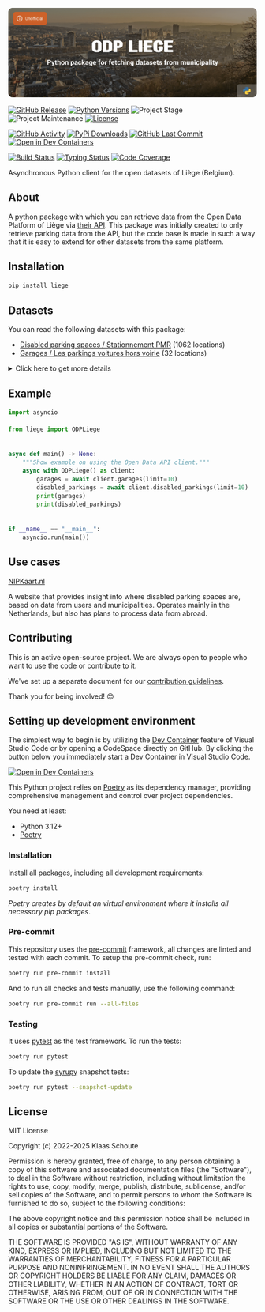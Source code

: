 <!-- Banner -->
![alt Banner of the ODP Liege package](https://raw.githubusercontent.com/klaasnicolaas/python-liege/main/assets/header_liege-min.png)

<!-- PROJECT SHIELDS -->
[![GitHub Release][releases-shield]][releases]
[![Python Versions][python-versions-shield]][pypi]
![Project Stage][project-stage-shield]
![Project Maintenance][maintenance-shield]
[![License][license-shield]](LICENSE)

[![GitHub Activity][commits-shield]][commits-url]
[![PyPi Downloads][downloads-shield]][downloads-url]
[![GitHub Last Commit][last-commit-shield]][commits-url]
[![Open in Dev Containers][devcontainer-shield]][devcontainer]

[![Build Status][build-shield]][build-url]
[![Typing Status][typing-shield]][typing-url]
[![Code Coverage][codecov-shield]][codecov-url]

Asynchronous Python client for the open datasets of Liège (Belgium).

## About

A python package with which you can retrieve data from the Open Data Platform of Liège via [their API][api]. This package was initially created to only retrieve parking data from the API, but the code base is made in such a way that it is easy to extend for other datasets from the same platform.

## Installation

```bash
pip install liege
```

## Datasets

You can read the following datasets with this package:

- [Disabled parking spaces / Stationnement PMR][disabled_parking] (1062 locations)
- [Garages / Les parkings voitures hors voirie][garages] (32 locations)

<details>
    <summary>Click here to get more details</summary>

### Disabled parkings

Parameters:

- **limit** (default: 10) - How many results you want to retrieve.

| Variable | Type | Description |
| :------- | :--- | :---------- |
| `spot_id` | int | The ID of the parking spot |
| `number` | int | How many parking spots there are on this location |
| `address` | str | The address of the parking spot |
| `municipality` | str | The municipality of the parking spot |
| `city` | str | The city of the parking spot |
| `status` | str | The status of the parking spot |
| `longitude` | float | The longitude of the parking spot |
| `latitude` | float | The latitude of the parking spot |
| `created_at` | datetime | When the parking spot was added to the dataset |
| `updated_at` | datetime | The last time the data was updated |

### Garages

Parameters:

- **limit** (default: 10) - How many results you want to retrieve.

| Variable | Type | Description |
| :------- | :--- | :---------- |
| `name` | string | The name of the garage |
| `capacity` | int | The capacity of the garage |
| `charging_stations` | int | The number of charging stations |
| `address` | string | The address of the garage |
| `municipality` | string | The municipality of the garage |
| `city` | string | The city of the garage |
| `provider` | string | The provider of the garage |
| `schedule` | string | The schedule of the garage |
| `longitude` | float | The longitude of the garage |
| `latitude` | float | The latitude of the garage |
| `created_at` | datetime | When the garage was added to the dataset |
| `updated_at` | datetime | The last time the data was updated |
</details>

## Example

```python
import asyncio

from liege import ODPLiege


async def main() -> None:
    """Show example on using the Open Data API client."""
    async with ODPLiege() as client:
        garages = await client.garages(limit=10)
        disabled_parkings = await client.disabled_parkings(limit=10)
        print(garages)
        print(disabled_parkings)


if __name__ == "__main__":
    asyncio.run(main())
```

## Use cases

[NIPKaart.nl][nipkaart]

A website that provides insight into where disabled parking spaces are, based
on data from users and municipalities. Operates mainly in the Netherlands, but
also has plans to process data from abroad.

## Contributing

This is an active open-source project. We are always open to people who want to
use the code or contribute to it.

We've set up a separate document for our
[contribution guidelines](CONTRIBUTING.md).

Thank you for being involved! :heart_eyes:

## Setting up development environment

The simplest way to begin is by utilizing the [Dev Container][devcontainer]
feature of Visual Studio Code or by opening a CodeSpace directly on GitHub.
By clicking the button below you immediately start a Dev Container in Visual Studio Code.

[![Open in Dev Containers][devcontainer-shield]][devcontainer]

This Python project relies on [Poetry][poetry] as its dependency manager,
providing comprehensive management and control over project dependencies.

You need at least:

- Python 3.12+
- [Poetry][poetry-install]

### Installation

Install all packages, including all development requirements:

```bash
poetry install
```

_Poetry creates by default an virtual environment where it installs all
necessary pip packages_.

### Pre-commit

This repository uses the [pre-commit][pre-commit] framework, all changes
are linted and tested with each commit. To setup the pre-commit check, run:

```bash
poetry run pre-commit install
```

And to run all checks and tests manually, use the following command:

```bash
poetry run pre-commit run --all-files
```

### Testing

It uses [pytest](https://docs.pytest.org/en/stable/) as the test framework. To run the tests:

```bash
poetry run pytest
```

To update the [syrupy](https://github.com/tophat/syrupy) snapshot tests:

```bash
poetry run pytest --snapshot-update
```

## License

MIT License

Copyright (c) 2022-2025 Klaas Schoute

Permission is hereby granted, free of charge, to any person obtaining a copy
of this software and associated documentation files (the "Software"), to deal
in the Software without restriction, including without limitation the rights
to use, copy, modify, merge, publish, distribute, sublicense, and/or sell
copies of the Software, and to permit persons to whom the Software is
furnished to do so, subject to the following conditions:

The above copyright notice and this permission notice shall be included in all
copies or substantial portions of the Software.

THE SOFTWARE IS PROVIDED "AS IS", WITHOUT WARRANTY OF ANY KIND, EXPRESS OR
IMPLIED, INCLUDING BUT NOT LIMITED TO THE WARRANTIES OF MERCHANTABILITY,
FITNESS FOR A PARTICULAR PURPOSE AND NONINFRINGEMENT. IN NO EVENT SHALL THE
AUTHORS OR COPYRIGHT HOLDERS BE LIABLE FOR ANY CLAIM, DAMAGES OR OTHER
LIABILITY, WHETHER IN AN ACTION OF CONTRACT, TORT OR OTHERWISE, ARISING FROM,
OUT OF OR IN CONNECTION WITH THE SOFTWARE OR THE USE OR OTHER DEALINGS IN THE
SOFTWARE.

[api]: https://opendata.liege.be/explore
[disabled_parking]: https://opendata.liege.be/explore/dataset/stationnement-pmr
[garages]: https://opendata.liege.be/explore/dataset/parkings-voitures-hors-voirie
[nipkaart]: https://www.nipkaart.nl

<!-- MARKDOWN LINKS & IMAGES -->
[build-shield]: https://github.com/klaasnicolaas/python-liege/actions/workflows/tests.yaml/badge.svg
[build-url]: https://github.com/klaasnicolaas/python-liege/actions/workflows/tests.yaml
[commits-shield]: https://img.shields.io/github/commit-activity/y/klaasnicolaas/python-liege.svg
[commits-url]: https://github.com/klaasnicolaas/python-liege/commits/main
[codecov-shield]: https://codecov.io/gh/klaasnicolaas/python-liege/branch/main/graph/badge.svg?token=jTIsaqV5x0
[codecov-url]: https://codecov.io/gh/klaasnicolaas/python-liege
[devcontainer-shield]: https://img.shields.io/static/v1?label=Dev%20Containers&message=Open&color=blue&logo=visualstudiocode
[devcontainer]: https://vscode.dev/redirect?url=vscode://ms-vscode-remote.remote-containers/cloneInVolume?url=https://github.com/klaasnicolaas/python-liege
[downloads-shield]: https://img.shields.io/pypi/dm/liege
[downloads-url]: https://pypistats.org/packages/liege
[license-shield]: https://img.shields.io/github/license/klaasnicolaas/python-liege.svg
[last-commit-shield]: https://img.shields.io/github/last-commit/klaasnicolaas/python-liege.svg
[maintenance-shield]: https://img.shields.io/maintenance/yes/2025.svg
[project-stage-shield]: https://img.shields.io/badge/project%20stage-experimental-yellow.svg
[pypi]: https://pypi.org/project/liege/
[python-versions-shield]: https://img.shields.io/pypi/pyversions/liege
[typing-shield]: https://github.com/klaasnicolaas/python-liege/actions/workflows/typing.yaml/badge.svg
[typing-url]: https://github.com/klaasnicolaas/python-liege/actions/workflows/typing.yaml
[releases-shield]: https://img.shields.io/github/release/klaasnicolaas/python-liege.svg
[releases]: https://github.com/klaasnicolaas/python-liege/releases

[poetry-install]: https://python-poetry.org/docs/#installation
[poetry]: https://python-poetry.org
[pre-commit]: https://pre-commit.com
